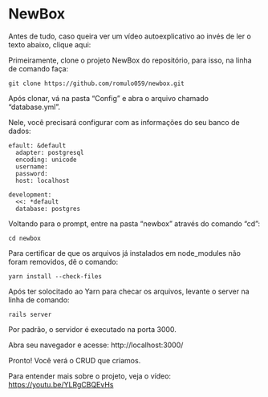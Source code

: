# NewBox

Antes de tudo, caso queira ver um vídeo autoexplicativo ao invés de ler o texto abaixo, clique aqui: 

Primeiramente, clone o projeto NewBox do repositório, para isso, na linha de comando faça:

```
git clone https://github.com/romulo059/newbox.git
```

Após clonar, vá na pasta “Config” e abra o arquivo chamado “database.yml”.

Nele, você precisará configurar com as informações do seu banco de dados: 

```
efault: &default
  adapter: postgresql
  encoding: unicode
  username: 
  password: 
  host: localhost

development:
  <<: *default
  database: postgres
```

Voltando para o prompt, entre na pasta “newbox” através do comando “cd”:

```
cd newbox
```

Para certificar de que os arquivos já instalados em node_modules não foram removidos, dê o comando:

```
yarn install --check-files
```

Após ter solocitado ao Yarn para checar os arquivos, levante o server na linha de comando:

```
rails server
```

Por padrão, o servidor é executado na porta 3000.

Abra seu navegador e acesse: http://localhost:3000/

Pronto! Você verá o CRUD que criamos.

Para entender mais sobre o projeto, veja o vídeo: https://youtu.be/YLRgCBQEvHs